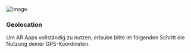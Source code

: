 ![image](/assets/items/dialogs/medias/geolocation.png)

### Geolocation

Um AR Apps vollständig zu nutzen, erlaube bitte im folgenden Schritt die Nutzung deiner GPS-Koordinaten.

